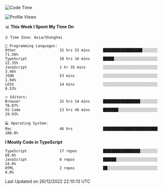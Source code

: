 <!--START_SECTION:waka-->
![Code Time](http://img.shields.io/badge/Code%20Time-3%2C558%20hrs%2046%20mins-blue)

![Profile Views](http://img.shields.io/badge/Profile%20Views-0-blue)

📊 **This Week I Spent My Time On** 

```text
⌚︎ Time Zone: Asia/Shanghai

💬 Programming Languages: 
Other                    32 hrs 55 mins      ██████████████████░░░░░░░   71.56% 
TypeScript               10 hrs 16 mins      █████░░░░░░░░░░░░░░░░░░░░   22.35% 
JavaScript               1 hr 35 mins        ░░░░░░░░░░░░░░░░░░░░░░░░░   3.46% 
JSON                     53 mins             ░░░░░░░░░░░░░░░░░░░░░░░░░   1.94% 
LESS                     14 mins             ░░░░░░░░░░░░░░░░░░░░░░░░░   0.53%

🔥 Editors: 
Browser                  32 hrs 14 mins      █████████████████░░░░░░░░   70.07% 
VS Code                  13 hrs 46 mins      ███████░░░░░░░░░░░░░░░░░░   29.93%

💻 Operating System: 
Mac                      46 hrs              █████████████████████████   100.0%

```

**I Mostly Code in TypeScript** 

```text
TypeScript               17 repos            █████████████████░░░░░░░░   68.0% 
JavaScript               6 repos             ██████░░░░░░░░░░░░░░░░░░░   24.0% 
HTML                     2 repos             ██░░░░░░░░░░░░░░░░░░░░░░░   8.0%

```



 Last Updated on 26/12/2022 22:10:13 UTC
<!--END_SECTION:waka-->

